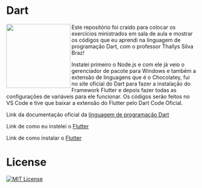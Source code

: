 # Dart

<img src="https://cdn.jsdelivr.net/gh/devicons/devicon@latest/icons/dart/dart-original.svg" align="left" width="170"/>

Este repositório foi craido para colocar os exercícios ministrados em sala de aula e mostrar os códigos que eu aprendi na linguagem de programação Dart, com o professor Thallys Silva Braz!

Instalei primeiro o Node.js e com ele já veio o gerenciador de pacote para Windows e também a extensão de linguagens que é o Chocolatey, fui no site oficial do Dart para fazer a instalação do Framework Flutter e depois fazer todas as configurações de variáveis para ele funcionar. Os códigos serão feitos no VS Code e tive que baixar a extensão do Flutter pelo Dart Code Oficial.

Link da documentação oficial da <a href= "https://dart.dev/guides">linguagem de programação Dart</a>

Link de como eu instelei o <a href= "https://docs.flutter.dev/get-started/install/windows/desktop">Flutter</a>

Link de como instalar o <a href= "https://youtu.be/dpppZ9ySJSY?si=6d7poCZ0Yz19iUwK"> Flutter</a>

# License

[![MIT License](https://img.shields.io/badge/License-MIT-green.svg)](./LICENSE)
